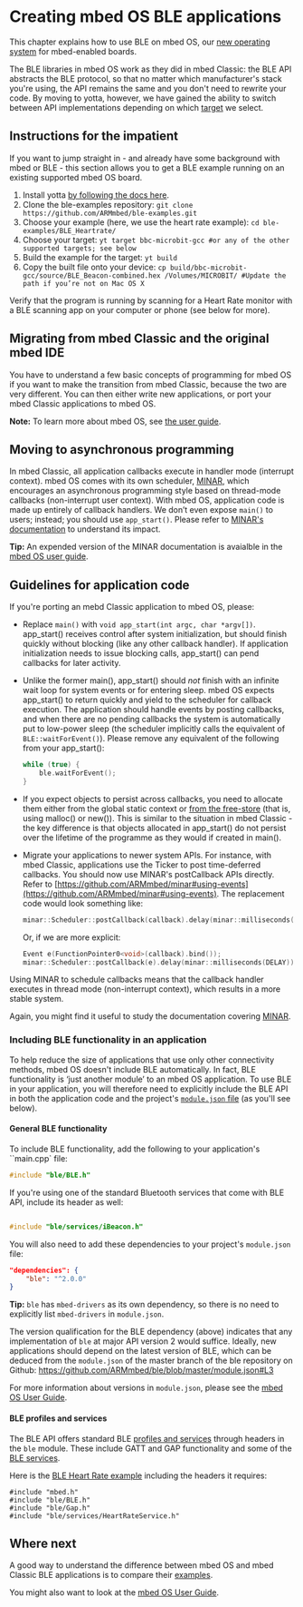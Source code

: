 # Creating mbed OS BLE applications

This chapter explains how to use BLE on mbed OS, our [new operating system](www.mbed.com/en/development/software/mbed-os) for mbed-enabled boards.

The BLE libraries in mbed OS work as they did in mbed Classic: the BLE API abstracts the BLE protocol, so that no matter which manufacturer's stack you're using, the API remains the same and you don't need to rewrite your code. By moving to yotta, however, we have gained the ability to switch between API implementations depending on which [target](http://yottadocs.mbed.com/tutorial/targets.html) we select. 

## Instructions for the impatient

If you want to jump straight in - and already have some background with mbed or BLE - this section allows you to get a BLE example running on an existing supported mbed OS board.

1. Install yotta [by following the docs here](http://yottadocs.mbed.com).
1. Clone the ble-examples repository:
    ```git clone https://github.com/ARMmbed/ble-examples.git```
1. Choose your example (here, we use the heart rate example):
   ```cd ble-examples/BLE_Heartrate/```
1. Choose your target:
    ```yt target bbc-microbit-gcc #or any of the other supported targets; see below```
1. Build the example for the target:
    ```yt build```
1. Copy the built file onto your device:
    ```cp build/bbc-microbit-gcc/source/BLE_Beacon-combined.hex /Volumes/MICROBIT/ #Update the path if you’re not on Mac OS X``` 

Verify that the program is running by scanning for a Heart Rate monitor with a BLE scanning app on your computer or phone (see below for more).

## Migrating from mbed Classic and the original mbed IDE

You have to understand a few basic concepts of programming for mbed OS if you want to make the transition from mbed Classic, because the two are very different. You can then either write new applications, or port your mbed Classic applications to mbed OS.

**Note:** To learn more about mbed OS, see [the user guide](https://docs.mbed.com/docs/getting-started-mbed-os/en/latest/).

## Moving to asynchronous programming

In mbed Classic, all application callbacks execute in handler mode (interrupt context). mbed OS comes with its own scheduler, [MINAR](https://github.com/ARMmbed/minar), which encourages an asynchronous programming style based on thread-mode callbacks (non-interrupt user context). With mbed OS, application code is made up entirely of callback handlers. We don’t even expose `main()` to users; instead; you should use `app_start()`. Please refer to [MINAR's documentation](https://github.com/ARMmbed/minar#impact) to understand its impact.

**Tip:** An expended version of the MINAR documentation is avaialble in the [mbed OS user guide](https://docs.mbed.com/docs/getting-started-mbed-os/en/latest/Full_Guide/MINAR/).

## Guidelines for application code

If you're porting an mebd Classic application to mbed OS, please:

* Replace `main()` with `void app_start(int argc, char *argv[])`. app_start() receives control after system initialization, but should finish quickly without blocking (like any other callback handler). If application initialization needs to issue blocking calls, app_start() can pend callbacks for later activity.

* Unlike the former main(), app_start() should *not* finish with an infinite wait loop for system events or for entering sleep. mbed OS expects app_start() to return quickly and yield to the scheduler for callback execution. The application should handle events by posting callbacks, and when there are no pending callbacks the system is automatically put to low-power sleep (the scheduler implicitly calls the equivalent of ``BLE::waitForEvent()``). Please remove any equivalent of the following from your app_start():

  ```C++
  while (true) {
      ble.waitForEvent();
  }
  ```

* If you expect objects to persist across callbacks, you need to allocate them either from the global static context or [from the free-store](https://docs.mbed.com/docs/getting-started-mbed-os/en/latest/Full_Guide/memory/) (that is, using malloc() or new()). This is similar to the situation in mbed Classic - the key difference is that objects allocated in app_start() do not persist over the lifetime of the programme as they would if created in main().

* Migrate your applications to newer system APIs. For instance, with mbed Classic, applications use the Ticker to post time-deferred callbacks. You should now use MINAR's postCallback APIs directly. Refer to [https://github.com/ARMmbed/minar#using-events](https://github.com/ARMmbed/minar#using-events). The replacement code would look something like:

  ```C++
  minar::Scheduler::postCallback(callback).delay(minar::milliseconds(DELAY));
  ```

  Or, if we are more explicit:

  ```C++
  Event e(FunctionPointer0<void>(callback).bind());
  minar::Scheduler::postCallback(e).delay(minar::milliseconds(DELAY));
  ```
  
Using MINAR to schedule callbacks means that the callback handler executes in thread mode (non-interrupt context), which results in a more stable system.

Again, you might find it useful to study the documentation covering [MINAR](https://github.com/ARMmbed/minar#minar-scheduler).

### Including BLE functionality in an application

To help reduce the size of applications that use only other connectivity methods, mbed OS doesn't include BLE automatically. In fact, BLE functionality is ‘just another module’ to an mbed OS application. To use BLE in your application, you will therefore need to explicitly include the BLE API in both the application code and the project's [``module.json`` file](https://docs.mbed.com/docs/getting-started-mbed-os/en/latest/Full_Guide/app_on_yotta/) (as you'll see below).

#### General BLE functionality 

To include BLE functionality, add the following to your application's ``main.cpp` file:

```c++
#include "ble/BLE.h"

```

If you're using one of the standard Bluetooth services that come with BLE API, include its header as well:

```c++

#include "ble/services/iBeacon.h" 
```

You will also need to add these dependencies to your project's ``module.json`` file:


```json
"dependencies": {
	"ble": "^2.0.0" 
}
```
**Tip:** ``ble`` has ``mbed-drivers`` as its own dependency, so there is no need to explicitly list ``mbed-drivers`` in ``module.json``.

The version qualification for the BLE dependency (above) indicates that any implementation of `ble` at major API version 2 would suffice. Ideally, new applications should depend on the latest version of BLE, which can be deduced from the ``module.json`` of the master branch of the ble repository on Github: https://github.com/ARMmbed/ble/blob/master/module.json#L3

For more information about versions in ``module.json``, please see the [mbed OS User Guide](https://docs.mbed.com/docs/getting-started-mbed-os/en/latest/Full_Guide/app_on_yotta/).

#### BLE profiles and services

The BLE API offers standard BLE [profiles and services](../Introduction/BLEInDepth.md) through headers in the ``ble`` module. These include GATT and GAP functionality and some of the [BLE services](https://github.com/ARMmbed/ble/tree/master/ble/services). 

Here is the [BLE Heart Rate example](https://github.com/ARMmbed/ble-examples/tree/master/BLE_HeartRate) including the headers it requires:

```
#include "mbed.h"
#include "ble/BLE.h"
#include "ble/Gap.h"
#include "ble/services/HeartRateService.h"

```

## Where next

A good way to understand the difference between mbed OS and mbed Classic BLE applications is to compare their [examples](mbed_OS_examples.md).

You might also want to look at the [mbed OS User Guide](https://docs.mbed.com/docs/getting-started-mbed-os/en/latest/).
